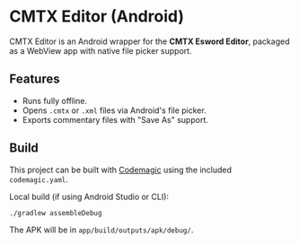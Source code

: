 # CMTX Editor (Android)

CMTX Editor is an Android wrapper for the **CMTX Esword Editor**, packaged as a WebView app with native file picker support.

## Features
- Runs fully offline.
- Opens `.cmtx` or `.xml` files via Android's file picker.
- Exports commentary files with "Save As" support.

## Build
This project can be built with [Codemagic](https://codemagic.io) using the included `codemagic.yaml`.

Local build (if using Android Studio or CLI):
```bash
./gradlew assembleDebug
```
The APK will be in `app/build/outputs/apk/debug/`.
